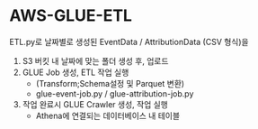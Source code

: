 # AWS-GLUE-ETL
ETL.py로
날짜별로 생성된 EventData / AttributionData (CSV 형식)을
1) S3 버킷 내 날짜에 맞는 폴더 생성 후, 업로드
2) GLUE Job 생성, ETL 작업 실행 
    - (Transform;Schema설정 및 Parquet 변환)
    - glue-event-job.py / glue-attribution-job.py
3) 작업 완료시 GLUE Crawler 생성, 작업 실행
    - Athena에 연결되는 데이터베이스 내 테이블

